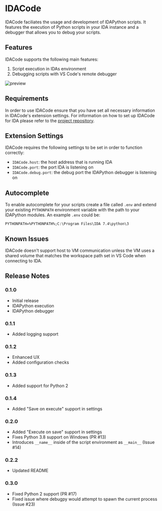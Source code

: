 # IDACode

IDACode faciliates the usage and development of IDAPython scripts. It features the execution of Python scripts in your IDA instance and a debugger that allows you to debug your scripts.

## Features

IDACode supports the following main features:

1. Script execution in IDAs environment
2. Debugging scripts with VS Code's remote debugger

![preview](https://raw.githubusercontent.com/ioncodes/idacode/master/idacode/images/preview.gif)

## Requirements

In order to use IDACode ensure that you have set all necessary information in IDACode's extension settings. For information on how to set up IDACode for IDA please refer to the [project repository](https://github.com/ioncodes/idacode).

## Extension Settings

IDACode requires the following settings to be set in order to function correctly:

* `IDACode.host`: the host address that is running IDA
* `IDACode.port`: the port IDA is listening on
* `IDACode.debug.port`: the debug port the IDAPython debugger is listening on

## Autocomplete

To enable autocomplete for your scripts create a file called `.env` and extend your existing `PYTHONPATH` environment variable with the path to your IDAPython modules. An example `.env` could be:

```
PYTHONPATH=%PYTHONPATH%;C:\Program Files\IDA 7.4\python\3
```

## Known Issues

IDACode doesn't support host to VM communication unless the VM uses a shared volume that matches the workspace path set in VS Code when connecting to IDA.

## Release Notes

### 0.1.0

- Initial release
- IDAPython execution
- IDAPython debugger

### 0.1.1

- Added logging support

### 0.1.2

- Enhanced UX
- Added configuration checks

### 0.1.3

- Added support for Python 2

### 0.1.4

- Added "Save on execute" support in settings

### 0.2.0

- Added "Execute on save" support in settings
- Fixes Python 3.8 support on Windows (PR #13)
- Introduces `__name__` inside of the script environment as `__main__` (Issue #14)

### 0.2.2

- Updated README

### 0.3.0

- Fixed Python 2 support (PR #17)
- Fixed issue where debugpy would attempt to spawn the current process (Issue #23)